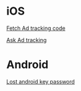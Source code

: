 # iOS

[Fetch Ad tracking code ](https://www.notion.so/Fetch-Ad-tracking-code-d7278c9340ec450f80a9b7d3d8d68f50)

[Ask Ad tracking ](https://www.notion.so/Ask-Ad-tracking-148c985ece2d4bcb91fc3d9512e6347b)

# Android

[Lost android key password](https://www.notion.so/Lost-android-key-password-12389f64f2b04b3d908767d83f210302)
